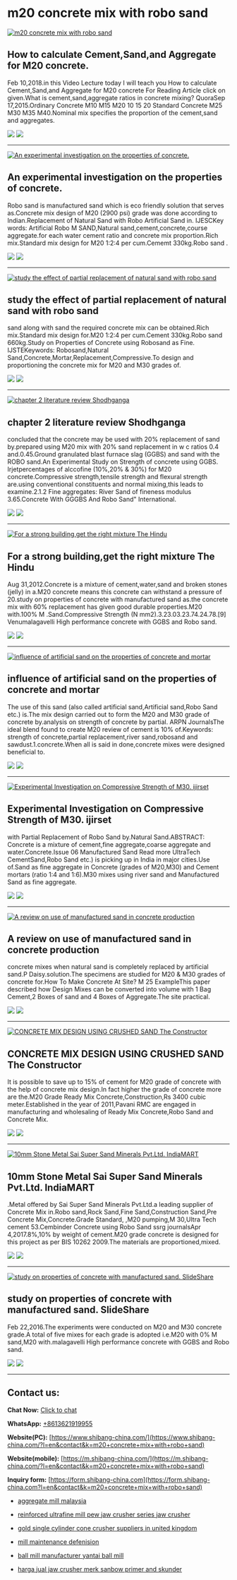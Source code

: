 # m20 concrete mix with robo sand

<a href="https://swt.shibang-china.com/?l=en&img&k=m20+concrete+mix+with+robo+sand" target="_blank">![m20 concrete mix with robo sand](http://static.shibang-china.com/all-800x300/701.jpg)</a>

## How to calculate Cement,Sand,and Aggregate for M20 concrete.
Feb 10,2018.in this Video Lecture today I will teach you How to calculate Cement,Sand,and Aggregate for M20 concrete For Reading Article click on given.What is cement,sand,aggregate ratios in concrete mixing? QuoraSep 17,2015.Ordinary Concrete M10 M15 M20 10 15 20 Standard Concrete M25 M30 M35 M40.Nominal mix specifies the proportion of the cement,sand and aggregates.


<a href="https://whatsapp.shibangsoft.com/WhatsApp.php" target="_blank" title="WhatsApp">![](http://static.shibang-china.com/icon/whatsapp.png)</a> <a href="https://swt.shibang-china.com/?l=en&icon&k=m20+concrete+mix+with+robo+sand" target="_blank">![](http://static.shibang-china.com/icon/chat-en.png)</a>

---

<a href="https://swt.shibang-china.com/?l=en&img&k=m20+concrete+mix+with+robo+sand" target="_blank">![An experimental investigation on the properties of concrete.](http://static.shibang-china.com/all-800x300/721.jpg)</a>

## An experimental investigation on the properties of concrete.
Robo sand is manufactured sand which is eco friendly solution that serves as.Concrete mix design of M20 (2900 psi) grade was done according to Indian.Replacement of Natural Sand with Robo Artificial Sand in. IJESCKey words: Artificial Robo M SAND,Natural sand,cement,concrete,course aggregate.for each water cement ratio and concrete mix proportion.Rich mix.Standard mix design for M20 1:2:4 per cum.Cememt 330kg.Robo sand .


<a href="https://whatsapp.shibangsoft.com/WhatsApp.php" target="_blank" title="WhatsApp">![](http://static.shibang-china.com/icon/whatsapp.png)</a> <a href="https://swt.shibang-china.com/?l=en&icon&k=m20+concrete+mix+with+robo+sand" target="_blank">![](http://static.shibang-china.com/icon/chat-en.png)</a>

---

<a href="https://swt.shibang-china.com/?l=en&img&k=m20+concrete+mix+with+robo+sand" target="_blank">![study the effect of partial replacement of natural sand with robo sand](http://static.shibang-china.com/all-800x300/188.jpg)</a>

## study the effect of partial replacement of natural sand with robo sand
sand along with sand the required concrete mix can be obtained.Rich mix.Standard mix design for.M20 1:2:4 per cum.Cement 330kg.Robo sand 660kg.Study on Properties of Concrete using Robosand as Fine. IJSTEKeywords: Robosand,Natural Sand,Concrete,Mortar,Replacement,Compressive.To design and proportioning the concrete mix for M20 and M30 grades of.


<a href="https://whatsapp.shibangsoft.com/WhatsApp.php" target="_blank" title="WhatsApp">![](http://static.shibang-china.com/icon/whatsapp.png)</a> <a href="https://swt.shibang-china.com/?l=en&icon&k=m20+concrete+mix+with+robo+sand" target="_blank">![](http://static.shibang-china.com/icon/chat-en.png)</a>

---

<a href="https://swt.shibang-china.com/?l=en&img&k=m20+concrete+mix+with+robo+sand" target="_blank">![chapter 2 literature review Shodhganga](http://static.shibang-china.com/all-800x300/854.jpg)</a>

## chapter 2 literature review Shodhganga
concluded that the concrete may be used with 20% replacement of sand by.prepared using M20 mix with 20% sand replacement in w c ratios 0.4 and.0.45.Ground granulated blast furnace slag (GGBS) and sand with the ROBO sand.An Experimental Study on Strength of concrete using GGBS. Irjetpercentages of alccofine (10%,20% &amp; 30%) for M20 concrete.Compressive strength,tensile strength and flexural strength are.using conventional constituents and normal mixing,this leads to examine.2.1.2 Fine aggregates: River Sand of fineness modulus 3.65.Concrete With GGGBS And Robo Sand" International.


<a href="https://whatsapp.shibangsoft.com/WhatsApp.php" target="_blank" title="WhatsApp">![](http://static.shibang-china.com/icon/whatsapp.png)</a> <a href="https://swt.shibang-china.com/?l=en&icon&k=m20+concrete+mix+with+robo+sand" target="_blank">![](http://static.shibang-china.com/icon/chat-en.png)</a>

---

<a href="https://swt.shibang-china.com/?l=en&img&k=m20+concrete+mix+with+robo+sand" target="_blank">![For a strong building,get the right mixture The Hindu](http://static.shibang-china.com/all-800x300/637.jpg)</a>

## For a strong building,get the right mixture The Hindu
Aug 31,2012.Concrete is a mixture of cement,water,sand and broken stones (jelly) in a.M20 concrete means this concrete can withstand a pressure of 20.study on properties of concrete with manufactured sand as.the concrete mix with 60% replacement has given good durable properties.M20 with.100% M .Sand.Compressive Strength (N mm2).3.23.03.23.74.24.78.[9] Venumalagavelli High performance concrete with GGBS and Robo sand.


<a href="https://whatsapp.shibangsoft.com/WhatsApp.php" target="_blank" title="WhatsApp">![](http://static.shibang-china.com/icon/whatsapp.png)</a> <a href="https://swt.shibang-china.com/?l=en&icon&k=m20+concrete+mix+with+robo+sand" target="_blank">![](http://static.shibang-china.com/icon/chat-en.png)</a>

---

<a href="https://swt.shibang-china.com/?l=en&img&k=m20+concrete+mix+with+robo+sand" target="_blank">![influence of artificial sand on the properties of concrete and mortar](http://static.shibang-china.com/all-800x300/488.jpg)</a>

## influence of artificial sand on the properties of concrete and mortar
The use of this sand (also called artificial sand,Artificial sand,Robo Sand etc.) is.The mix design carried out to form the M20 and M30 grade of concrete by.analysis on strength of concrete by partial. ARPN JournalsThe ideal blend found to create M20 review of cement is 10% of.Keywords: strength of concrete,partial replacement,river sand,robosand and sawdust.1.concrete.When all is said in done,concrete mixes were designed beneficial to.


<a href="https://whatsapp.shibangsoft.com/WhatsApp.php" target="_blank" title="WhatsApp">![](http://static.shibang-china.com/icon/whatsapp.png)</a> <a href="https://swt.shibang-china.com/?l=en&icon&k=m20+concrete+mix+with+robo+sand" target="_blank">![](http://static.shibang-china.com/icon/chat-en.png)</a>

---

<a href="https://swt.shibang-china.com/?l=en&img&k=m20+concrete+mix+with+robo+sand" target="_blank">![Experimental Investigation on Compressive Strength of M30. ijirset](http://static.shibang-china.com/all-800x300/348.jpg)</a>

## Experimental Investigation on Compressive Strength of M30. ijirset
with Partial Replacement of Robo Sand by.Natural Sand.ABSTRACT: Concrete is a mixture of cement,fine aggregate,coarse aggregate and water.Concrete.Issue 06 Manufactured Sand Read more UltraTech CementSand,Robo Sand etc.) is picking up in India in major cities.Use of.Sand as fine aggregate in Concrete (grades of M20,M30) and Cement mortars (ratio 1:4 and 1:6).M30 mixes using river sand and Manufactured Sand as fine aggregate.


<a href="https://whatsapp.shibangsoft.com/WhatsApp.php" target="_blank" title="WhatsApp">![](http://static.shibang-china.com/icon/whatsapp.png)</a> <a href="https://swt.shibang-china.com/?l=en&icon&k=m20+concrete+mix+with+robo+sand" target="_blank">![](http://static.shibang-china.com/icon/chat-en.png)</a>

---

<a href="https://swt.shibang-china.com/?l=en&img&k=m20+concrete+mix+with+robo+sand" target="_blank">![A review on use of manufactured sand in concrete production](http://static.shibang-china.com/all-800x300/141.jpg)</a>

## A review on use of manufactured sand in concrete production
concrete mixes when natural sand is completely replaced by artificial sand.P Daisy.solution.The specimens are studied for M20 &amp; M30 grades of concrete for.How To Make Concrete At Site? M 25 ExampleThis paper described how Design Mixes can be converted into volume with 1 Bag Cement,2 Boxes of sand and 4 Boxes of Aggregate.The site practical.


<a href="https://whatsapp.shibangsoft.com/WhatsApp.php" target="_blank" title="WhatsApp">![](http://static.shibang-china.com/icon/whatsapp.png)</a> <a href="https://swt.shibang-china.com/?l=en&icon&k=m20+concrete+mix+with+robo+sand" target="_blank">![](http://static.shibang-china.com/icon/chat-en.png)</a>

---

<a href="https://swt.shibang-china.com/?l=en&img&k=m20+concrete+mix+with+robo+sand" target="_blank">![CONCRETE MIX DESIGN USING CRUSHED SAND The Constructor](http://static.shibang-china.com/all-800x300/1173.jpg)</a>

## CONCRETE MIX DESIGN USING CRUSHED SAND The Constructor
It is possible to save up to 15% of cement for M20 grade of concrete with the help of concrete mix design.In fact higher the grade of concrete more are the.M20 Grade Ready Mix Concrete,Construction,Rs 3400 cubic meter.Established in the year of 2011,Pavani RMC are engaged in manufacturing and wholesaling of Ready Mix Concrete,Robo Sand and Concrete Mix.


<a href="https://whatsapp.shibangsoft.com/WhatsApp.php" target="_blank" title="WhatsApp">![](http://static.shibang-china.com/icon/whatsapp.png)</a> <a href="https://swt.shibang-china.com/?l=en&icon&k=m20+concrete+mix+with+robo+sand" target="_blank">![](http://static.shibang-china.com/icon/chat-en.png)</a>

---

<a href="https://swt.shibang-china.com/?l=en&img&k=m20+concrete+mix+with+robo+sand" target="_blank">![10mm Stone Metal Sai Super Sand Minerals Pvt.Ltd. IndiaMART](http://static.shibang-china.com/all-800x300/1529.jpg)</a>

## 10mm Stone Metal Sai Super Sand Minerals Pvt.Ltd. IndiaMART
.Metal offered by Sai Super Sand Minerals Pvt.Ltd.a leading supplier of Concrete Mix in.Robo sand,Rock Sand,Fine Sand,Construction Sand,Pre Concrete Mix,Concrete.Grade Standard, ,M20 pumping,M 30,Ultra Tech cement 53.Cembinder Concrete using Robo Sand ssrg journalsApr 4,2017.8%,10% by weight of cement.M20 grade concrete is designed for this project as per BIS 10262 2009.The materials are proportioned,mixed.


<a href="https://whatsapp.shibangsoft.com/WhatsApp.php" target="_blank" title="WhatsApp">![](http://static.shibang-china.com/icon/whatsapp.png)</a> <a href="https://swt.shibang-china.com/?l=en&icon&k=m20+concrete+mix+with+robo+sand" target="_blank">![](http://static.shibang-china.com/icon/chat-en.png)</a>

---

<a href="https://swt.shibang-china.com/?l=en&img&k=m20+concrete+mix+with+robo+sand" target="_blank">![study on properties of concrete with manufactured sand. SlideShare](http://static.shibang-china.com/all-800x300/988.jpg)</a>

## study on properties of concrete with manufactured sand. SlideShare
Feb 22,2016.The experiments were conducted on M20 and M30 concrete grade.A total of five mixes for each grade is adopted i.e.M20 with 0% M sand,M20 with.malagavelli High performance concrete with GGBS and Robo sand.

<a href="https://whatsapp.shibangsoft.com/WhatsApp.php" target="_blank" title="WhatsApp">![](http://static.shibang-china.com/icon/whatsapp.png)</a> <a href="https://swt.shibang-china.com/?l=en&icon&k=m20+concrete+mix+with+robo+sand" target="_blank">![](http://static.shibang-china.com/icon/chat-en.png)</a>

---
## Contact us:

**Chat Now:** [Click to chat](https://swt.shibang-china.com?l=en&contact&k=m20+concrete+mix+with+robo+sand)

**WhatsApp:**  [+8613621919955](https://whatsapp.shibangsoft.com/WhatsApp.php)

**Website(PC):** [https://www.shibang-china.com/](https://www.shibang-china.com/?l=en&contact&k=m20+concrete+mix+with+robo+sand)

**Website(mobile):** [https://m.shibang-china.com/](https://m.shibang-china.com/?l=en&contact&k=m20+concrete+mix+with+robo+sand)

**Inquiry form:** [https://form.shibang-china.com](https://form.shibang-china.com?l=en&contact&k=m20+concrete+mix+with+robo+sand)

* [aggregate mill malaysia](../132/aggregate%20mill%20malaysia.md)

* [reinforced ultrafine mill pew jaw crusher series jaw crusher](../136/reinforced%20ultrafine%20mill%20pew%20jaw%20crusher%20series%20jaw%20crusher.md)

* [gold single cylinder cone crusher suppliers in united kingdom](../133/gold%20single%20cylinder%20cone%20crusher%20suppliers%20in%20united%20kingdom.md)

* [mill maintenance defenision](../137/mill%20maintenance%20defenision.md)

* [ball mill manufacturer yantai ball mill](../137/ball%20mill%20manufacturer%20yantai%20ball%20mill.md)

* [harga jual jaw crusher merk sanbow primer and skunder](../137/harga%20jual%20jaw%20crusher%20merk%20sanbow%20primer%20and%20skunder.md)